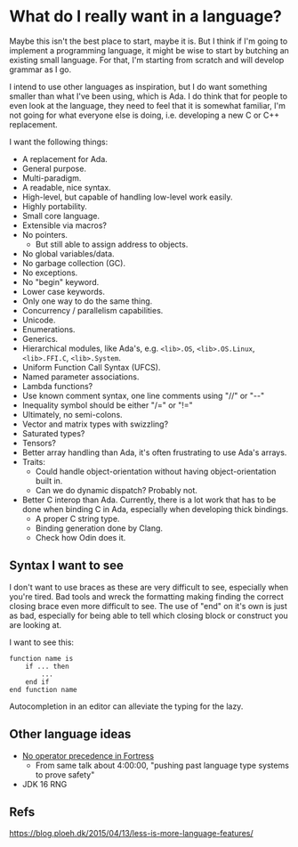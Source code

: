 # What do I really want in a language?

Maybe this isn't the best place to start, maybe it is. But I think if I'm going to implement a programming language, it might be wise to start by butching an existing small language. For that, I'm starting from scratch and will develop grammar as I go.

I intend to use other languages as inspiration, but I do want something smaller than what I've been using, which is Ada. I do think that for people to even look at the language, they need to feel that it is somewhat familiar, I'm not going for what everyone else is doing, i.e. developing a new C or C++ replacement.

I want the following things:

* A replacement for Ada.
* General purpose.
* Multi-paradigm.
* A readable, nice syntax.
* High-level, but capable of handling low-level work easily.
* Highly portability.
* Small core language.
* Extensible via macros?
* No pointers.
  + But still able to assign address to objects.
* No global variables/data.
* No garbage collection (GC).
* No exceptions.
* No "begin" keyword.
* Lower case keywords.
* Only one way to do the same thing.
* Concurrency / parallelism capabilities.
* Unicode.
* Enumerations.
* Generics.
* Hierarchical modules, like Ada's, e.g. ```<lib>.OS```, ```<lib>.OS.Linux```, ```<lib>.FFI.C```, ```<lib>.System```.
* Uniform Function Call Syntax (UFCS).
* Named parameter associations.
* Lambda functions?
* Use known comment syntax, one line comments using "//" or "--"
* Inequality symbol should be either "/=" or "!="
* Ultimately, no semi-colons.
* Vector and matrix types with swizzling?
* Saturated types?
* Tensors?
* Better array handling than Ada, it's often frustrating to use Ada's arrays.
* Traits:
  + Could handle object-orientation without having object-orientation built in.
  + Can we do dynamic dispatch? Probably not.
* Better C interop than Ada. Currently, there is a lot work that has to be done when binding C in Ada, especially when developing thick bindings.
  + A proper C string type.
  + Binding generation done by Clang.
  + Check how Odin does it.

## Syntax I want to see

I don't want to use braces as these are very difficult to see, especially when you're tired. Bad tools and wreck the formatting making finding the correct closing brace even more difficult to see. The use of "end" on it's own is just as bad, especially for being able to tell which closing block or construct you are looking at.

I want to see this:

```exp
function name is
    if ... then
        ...
    end if
end function name
```

Autocompletion in an editor can alleviate the typing for the lazy.

## Other language ideas

* [No operator precedence in Fortress](https://youtu.be/hUQKaTH9TMo?t=13740)
  - From same talk about 4:00:00, "pushing past language type systems to prove safety"
* JDK 16 RNG

## Refs

https://blog.ploeh.dk/2015/04/13/less-is-more-language-features/
